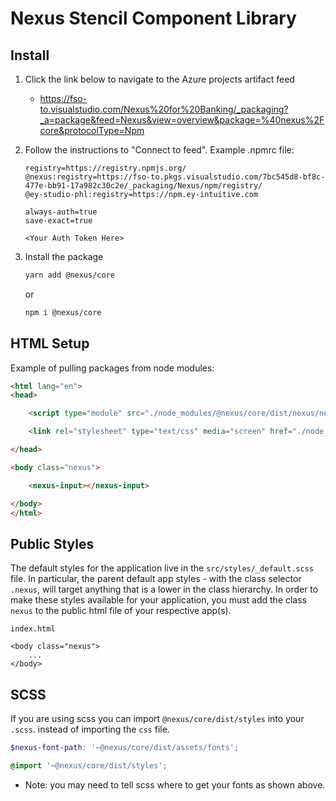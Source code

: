 # Nexus Stencil Component Library

## Install

1. Click the link below to navigate to the Azure projects artifact feed
    * https://fso-to.visualstudio.com/Nexus%20for%20Banking/_packaging?_a=package&feed=Nexus&view=overview&package=%40nexus%2Fcore&protocolType=Npm
2. Follow the instructions to "Connect to feed". Example .npmrc file:
    ```
    registry=https://registry.npmjs.org/
    @nexus:registry=https://fso-to.pkgs.visualstudio.com/7bc545d8-bf8c-477e-bb91-17a982c30c2e/_packaging/Nexus/npm/registry/
    @ey-studio-phl:registry=https://npm.ey-intuitive.com

    always-auth=true
    save-exact=true

    <Your Auth Token Here>
    ```
3. Install the package

    ```bash
    yarn add @nexus/core
    ```

    or

    ```bash
    npm i @nexus/core
    ```

## HTML Setup

Example of pulling packages from node modules:

```html
<html lang="en">
<head>

    <script type="module" src="./node_modules/@nexus/core/dist/nexus/nexus.esm.js"></script>

    <link rel="stylesheet" type="text/css" media="screen" href="./node_modules/@nexus/core/dist/nexus/nexus.css">

</head>

<body class="nexus">

    <nexus-input></nexus-input>

</body>
</html>
```
## Public Styles

The default styles for the application live in the `src/styles/_default.scss` file. In particular, the parent default app styles - with the class selector `.nexus`, will target anything that is a lower in the class hierarchy. In order to make these styles available for your application, you must add the class `nexus` to the public html file of your respective app(s).

`index.html`
```
<body class="nexus">
    ...
</body>
``` 


## SCSS

If you are using scss you can import `@nexus/core/dist/styles` into your `.scss`. instead of importing the `css` file.

```scss
$nexus-font-path: '~@nexus/core/dist/assets/fonts';

@import '~@nexus/core/dist/styles';
```

* Note: you may need to tell scss where to get your fonts as shown above.
